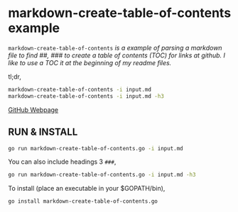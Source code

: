 # markdown-create-table-of-contents example

`markdown-create-table-of-contents` _is a example of
parsing a markdown file to find ##, ### to create a table
of contents (TOC) for links at github.  I like to use a
TOC it at the beginning of my readme files._

tl;dr,

```bash
markdown-create-table-of-contents -i input.md
markdown-create-table-of-contents -i input.md -h3
```

[GitHub Webpage](https://jeffdecola.github.io/my-go-examples/)

## RUN & INSTALL

```bash
go run markdown-create-table-of-contents.go -i input.md
```

You can also include headings 3 `###`,

```bash
go run markdown-create-table-of-contents.go -i input.md -h3
```

To install (place an executable in your $GOPATH/bin),

```bash
go install markdown-create-table-of-contents.go
```
